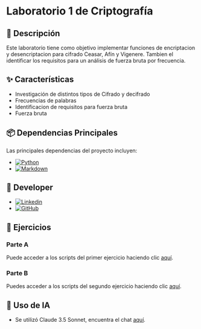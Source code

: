 # Laboratorio 1 de Criptografía

## 📜 Descripción
Este laboratorio tiene como objetivo implementar funciones de encriptacion y desencriptacion para cifrado Ceasar, Afín y Vigenere. Tambien el identificar los requisitos para un análisis de fuerza bruta por frecuencia.

## ✨ Características
- Investigación de distintos tipos de Cifrado y decifrado
- Frecuencias de palabras
- Identificacion de requisitos para fuerza bruta
- Fuerza bruta

## 📦 Dependencias Principales
Las principales dependencias del proyecto incluyen:
* [![Python][Python]][Python-url]
* [![Markdown][Markdown]][Markdown-url]

## 👥 Developer

* [![Linkedin][Linkedin]][Linkedin-fabian]
* [![GitHub][GitHub]][GitHub-fabian]

## 📖 Ejercicios
### Parte A
Puede acceder a los scripts del primer ejercicio haciendo clic [aquí](https://github.com/FabianJuarez182/Data_Encryption/tree/main/Laboratorios/Lab1-%20Encriptado%20y%20Decriptado%20de%20texto/ParteA).

### Parte B
Puedes acceder a los scripts del segundo ejercicio haciendo clic [aquí]().

## 🤖 Uso de IA
* Se utilizó Claude 3.5 Sonnet, encuentra el chat [aquí](https://shareclaude.pages.dev/c/r38hjtau2lj0q542z5wqoqsm).


<!-- MARKDOWN LINKS & IMAGES -->
[Python]: https://img.shields.io/badge/Python-4B8BBE?style=for-the-badge&logo=python&logoColor=white
[Python-url]: https://www.python.org
[Markdown]: https://img.shields.io/badge/Markdown-000000?style=for-the-badge&logo=markdown&logoColor=white
[Markdown-url]: https://www.markdownguide.org
[Linkedin-fabian]: https://www.linkedin.com/in/fabianjua/
[Linkedin]: https://img.shields.io/badge/LinkedIn-0077B5?style=for-the-badge&logo=linkedin&logoColor=white
[Github-fabian]: https://github.com/FabianJuarez182/
[GitHub]: https://img.shields.io/badge/github-%23121011.svg?style=for-the-badge&logo=github&logoColor=white